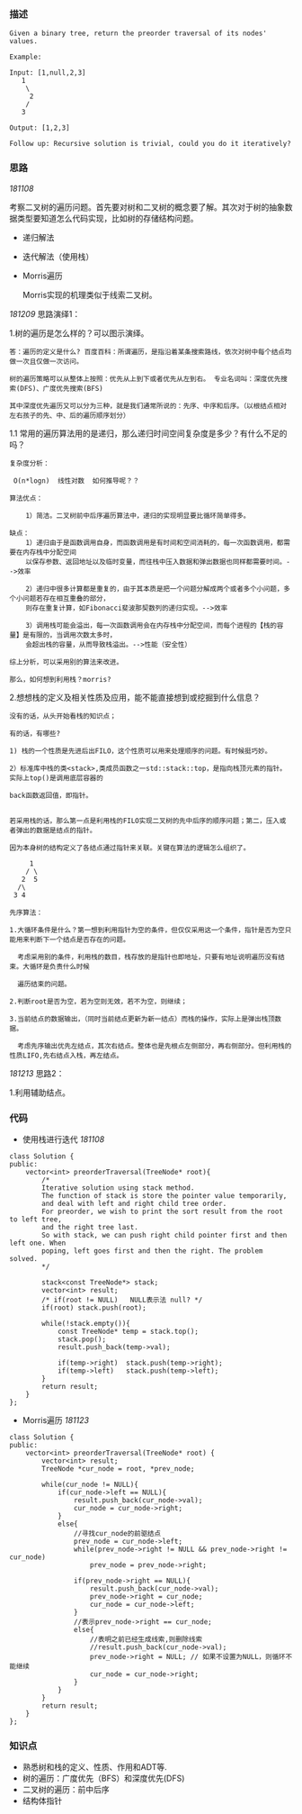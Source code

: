 ### 描述
```
Given a binary tree, return the preorder traversal of its nodes' values.

Example:

Input: [1,null,2,3]
   1
    \
     2
    /
   3

Output: [1,2,3]

Follow up: Recursive solution is trivial, could you do it iteratively?
```

### 思路

*181108*

考察二叉树的遍历问题。首先要对树和二叉树的概念要了解。其次对于树的抽象数据类型要知道怎么代码实现，比如树的存储结构问题。


* 递归解法


* 迭代解法（使用栈）
  

* Morris遍历
   
   Morris实现的机理类似于线索二叉树。

*181209* 思路演绎1：

1.树的遍历是怎么样的？可以图示演绎。

	答：遍历的定义是什么? 百度百科：所谓遍历，是指沿着某条搜索路线，依次对树中每个结点均做一次且仅做一次访问。
	
	树的遍历策略可以从整体上按照：优先从上到下或者优先从左到右。 专业名词叫：深度优先搜索(DFS)、广度优先搜索(BFS)
	
	其中深度优先遍历又可以分为三种，就是我们通常所说的：先序、中序和后序。（以根结点相对左右孩子的先、中、后的遍历顺序划分） 

1.1 常用的遍历算法用的是递归，那么递归时间空间复杂度是多少？有什么不足的吗？ 

	复杂度分析：
	
	 O(n*logn)  线性对数  如何推导呢？？ 
	
	算法优点：
	
		1）简洁。二叉树前中后序遍历算法中，递归的实现明显要比循环简单得多。
		
	缺点：
		1）递归由于是函数调用自身，而函数调用是有时间和空间消耗的，每一次函数调用，都需要在内存栈中分配空间
		以保存参数、返回地址以及临时变量，而往栈中压入数据和弹出数据也同样都需要时间。-->效率 
		
		2）递归中很多计算都是重复的，由于其本质是把一个问题分解成两个或者多个小问题，多个小问题若存在相互重叠的部分，
		则存在重复计算，如Fibonacci斐波那契数列的递归实现。-->效率
		
		3）调用栈可能会溢出，每一次函数调用会在内存栈中分配空间，而每个进程的【栈的容量】是有限的，当调用次数太多时，
		会超出栈的容量，从而导致栈溢出。-->性能（安全性） 
	
	综上分析，可以采用别的算法来改进。 
	
	那么，如何想到利用栈？morris? 

2.想想栈的定义及相关性质及应用，能不能直接想到或挖掘到什么信息？

	没有的话，从头开始看栈的知识点；
	
	有的话，有哪些? 
	
	1) 栈的一个性质是先进后出FILO，这个性质可以用来处理顺序的问题。有时候挺巧妙。
	
	2）标准库中栈的类<stack>,类成员函数之一std::stack::top，是指向栈顶元素的指针。实际上top()是调用底层容器的
	
	back函数返回值，即指针。 
	
					   
	若采用栈的话，那么第一点是利用栈的FILO实现二叉树的先中后序的顺序问题；第二，压入或者弹出的数据是结点的指针。
	
	因为本身树的结构定义了各结点通过指针来关联。关键在算法的逻辑怎么组织了。   

         1
        / \
       2  5    
      /\ 	
     3 4

	先序算法：
	
	1.大循环条件是什么？第一想到利用指针为空的条件，但仅仅采用这一个条件，指针是否为空只能用来判断下一个结点是否存在的问题。
	
	  考虑采用别的条件，利用栈的数目，栈存放的是指针也即地址，只要有地址说明遍历没有结束。大循环是负责什么时候
	  
	  遍历结束的问题。 
	  
	2.判断root是否为空，若为空则无效，若不为空，则继续；
	
	3.当前结点的数据输出，（同时当前结点更新为新一结点）而栈的操作，实际上是弹出栈顶数据。
	
	  考虑先序输出优先左结点，其次右结点。整体也是先根点左侧部分，再右侧部分。但利用栈的性质LIFO,先右结点入栈，再左结点。 
	  
*181213* 思路2：

1.利用辅助结点。








### 代码
* 使用栈进行迭代 *181108*
```
class Solution {
public:
    vector<int> preorderTraversal(TreeNode* root){
        /*
        Iterative solution using stack method.
        The function of stack is store the pointer value temporarily,
        and deal with left and right child tree order.
        For preorder, we wish to print the sort result from the root to left tree, 
        and the right tree last.
        So with stack, we can push right child pointer first and then left one. When
        poping, left goes first and then the right. The problem solved.    
        */
        
        stack<const TreeNode*> stack;
        vector<int> result;
        /* if(root != NULL)   NULL表示法 null? */
        if(root) stack.push(root); 

        while(!stack.empty()){
            const TreeNode* temp = stack.top();
            stack.pop();
            result.push_back(temp->val);

            if(temp->right)  stack.push(temp->right);
            if(temp->left)   stack.push(temp->left);
        }	
        return result;
    }
};
```

* Morris遍历 *181123*

```
class Solution {
public:
    vector<int> preorderTraversal(TreeNode* root) {
        vector<int> result;
        TreeNode *cur_node = root, *prev_node;
        
        while(cur_node != NULL){
            if(cur_node->left == NULL){
                result.push_back(cur_node->val);
                cur_node = cur_node->right;                
            }
            else{
                //寻找cur_node的前驱结点
                prev_node = cur_node->left;
                while(prev_node->right != NULL && prev_node->right != cur_node)
                    prev_node = prev_node->right;
                
                if(prev_node->right == NULL){
                    result.push_back(cur_node->val);
                    prev_node->right = cur_node;
                    cur_node = cur_node->left;                    
                }
                //表示prev_node->right == cur_node;
                else{
                    //表明之前已经生成线索,则删除线索
                    //result.push_back(cur_node->val);
                    prev_node->right = NULL; // 如果不设置为NULL，则循环不能继续
                    cur_node = cur_node->right;                                      
                }                   
            }
        }  
        return result;
    }
};
```


### 知识点
* 熟悉树和栈的定义、性质、作用和ADT等.
* 树的遍历：广度优先（BFS）和深度优先(DFS)
* 二叉树的遍历：前中后序
* 结构体指针
